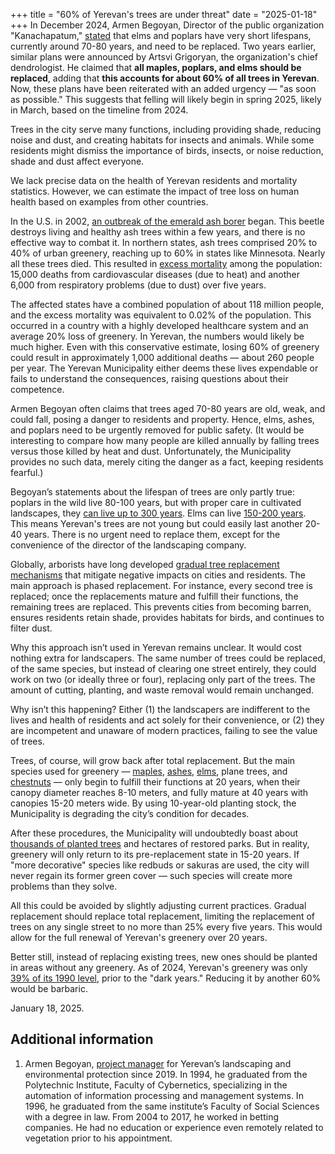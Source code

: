 +++
title = "60% of Yerevan's trees are under threat"
date = "2025-01-18"
+++
In December 2024, Armen Begoyan, Director of the public organization "Kanachapatum," [stated](https://news.am/rus/news/857434.html) that elms and poplars have very short lifespans, currently around 70-80 years, and need to be replaced. Two years earlier, similar plans were announced by Artsvi Grigoryan, the organization's chief dendrologist. He claimed that **all maples, poplars, and elms should be replaced**, adding that **this accounts for about 60% of all trees in Yerevan**. Now, these plans have been reiterated with an added urgency — "as soon as possible." This suggests that felling will likely begin in spring 2025, likely in March, based on the timeline from 2024.

Trees in the city serve many functions, including providing shade, reducing noise and dust, and creating habitats for insects and animals. While some residents might dismiss the importance of birds, insects, or noise reduction, shade and dust affect everyone.

We lack precise data on the health of Yerevan residents and mortality statistics. However, we can estimate the impact of tree loss on human health based on examples from other countries.

In the U.S. in 2002, [an outbreak of the emerald ash borer](https://www.aphis.usda.gov/plant-pests-diseases/eab) began. This beetle destroys living and healthy ash trees within a few years, and there is no effective way to combat it. In northern states, ash trees comprised 20% to 40% of urban greenery, reaching up to 60% in states like Minnesota. Nearly all these trees died. This resulted in [excess mortality](https://www.ajpmonline.org/article/S0749-3797%2812%2900804-5/abstract) among the population: 15,000 deaths from cardiovascular diseases (due to heat) and another 6,000 from respiratory problems (due to dust) over five years.

The affected states have a combined population of about 118 million people, and the excess mortality was equivalent to 0.02% of the population. This occurred in a country with a highly developed healthcare system and an average 20% loss of greenery. In Yerevan, the numbers would likely be much higher. Even with this conservative estimate, losing 60% of greenery could result in approximately 1,000 additional deaths — about 260 people per year. The Yerevan Municipality either deems these lives expendable or fails to understand the consequences, raising questions about their competence.

Armen Begoyan often claims that trees aged 70-80 years are old, weak, and could fall, posing a danger to residents and property. Hence, elms, ashes, and poplars need to be urgently removed for public safety. (It would be interesting to compare how many people are killed annually by falling trees versus those killed by heat and dust. Unfortunately, the Municipality provides no such data, merely citing the danger as a fact, keeping residents fearful.)

Begoyan’s statements about the lifespan of trees are only partly true: poplars in the wild live 80-100 years, but with proper care in cultivated landscapes, they [can live up to 300 years](https://forest.jrc.ec.europa.eu/media/atlas/Populus_alba.pdf). Elms can live [150-200 years](https://mhnsw.au/stories/plant-your-history/incredible-chinese-elm-tree-elizabeth-farm/). This means Yerevan's trees are not young but could easily last another 20-40 years. There is no urgent need to replace them, except for the convenience of the director of the landscaping company.

Globally, arborists have long developed [gradual tree replacement mechanisms](https://www.ncpc.gov/initiatives/treereplacement/) that mitigate negative impacts on cities and residents. The main approach is phased replacement. For instance, every second tree is replaced; once the replacements mature and fulfill their functions, the remaining trees are replaced. This prevents cities from becoming barren, ensures residents retain shade, provides habitats for birds, and continues to filter dust.

Why this approach isn’t used in Yerevan remains unclear. It would cost nothing extra for landscapers. The same number of trees could be replaced, of the same species, but instead of clearing one street entirely, they could work on two (or ideally three or four), replacing only part of the trees. The amount of cutting, planting, and waste removal would remain unchanged.

Why isn’t this happening? Either (1) the landscapers are indifferent to the lives and health of residents and act solely for their convenience, or (2) they are incompetent and unaware of modern practices, failing to see the value of trees.

Trees, of course, will grow back after total replacement. But the main species used for greenery — [maples](https://landscape.ru/plant/acer/platanoides/), [ashes](https://landscape.ru/plant/fraxinus/excelsior/), [elms](https://landscape.ru/plant/ulmus/laevis/), plane trees, and [chestnuts](https://landscape.ru/plant/aesculus/hippocastanum/) — only begin to fulfill their functions at 20 years, when their canopy diameter reaches 8-10 meters, and fully mature at 40 years with canopies 15-20 meters wide. By using 10-year-old planting stock, the Municipality is degrading the city’s condition for decades.

After these procedures, the Municipality will undoubtedly boast about [thousands of planted trees](https://www.instagram.com/p/DCbp2vivlb6/) and hectares of restored parks. But in reality, greenery will only return to its pre-replacement state in 15-20 years. If "more decorative" species like redbuds or sakuras are used, the city will never regain its former green cover — such species will create more problems than they solve.

All this could be avoided by slightly adjusting current practices. Gradual replacement should replace total replacement, limiting the replacement of trees on any single street to no more than 25% every five years. This would allow for the full renewal of Yerevan's greenery over 20 years.

Better still, instead of replacing existing trees, new ones should be planted in areas without any greenery. As of 2024, Yerevan's greenery was only [39% of its 1990 level](https://www.ecolur.org/files/uploads/2023%20new/Yerevan%20GCAP%20reports/reportonyerevangcaparmcompressed.pdf), prior to the "dark years." Reducing it by another 60% would be barbaric.

January 18, 2025.

## Additional information

1. Armen Begoyan, [project manager](https://greenyerevan.am/teams/%d5%bf%d5%ab%d5%a3%d6%80%d5%a1%d5%b6-%d5%b0%d5%a1%d5%af%d5%b8%d5%a2%d5%b5%d5%a1%d5%b6/) for Yerevan’s landscaping and environmental protection since 2019. In 1994, he graduated from the Polytechnic Institute, Faculty of Cybernetics, specializing in the automation of information processing and management systems. In 1996, he graduated from the same institute’s Faculty of Social Sciences with a degree in law. From 2004 to 2017, he worked in betting companies. He had no education or experience even remotely related to vegetation prior to his appointment.

